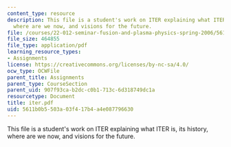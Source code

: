 ```yaml
---
content_type: resource
description: This file is a student's work on ITER explaining what ITER is, its history,
  where are we now, and visions for the future.
file: /courses/22-012-seminar-fusion-and-plasma-physics-spring-2006/5611b0b5503a03f417b4a4e087796630_iter.pdf
file_size: 464855
file_type: application/pdf
learning_resource_types:
- Assignments
license: https://creativecommons.org/licenses/by-nc-sa/4.0/
ocw_type: OCWFile
parent_title: Assignments
parent_type: CourseSection
parent_uid: 907f93ca-b2dc-c0b1-713c-6d318749dc1a
resourcetype: Document
title: iter.pdf
uid: 5611b0b5-503a-03f4-17b4-a4e087796630
---
```

This file is a student's work on ITER explaining what ITER is, its history, where are we now, and visions for the future.